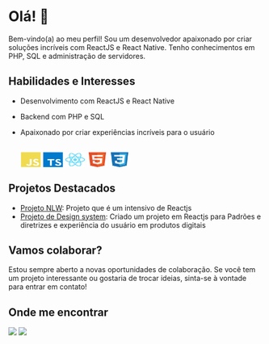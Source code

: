 # Olá! 👋

Bem-vindo(a) ao meu perfil! Sou um desenvolvedor apaixonado por criar soluções incríveis com ReactJS e React Native. Tenho conhecimentos em PHP, SQL e administração de servidores. 

## Habilidades e Interesses

- Desenvolvimento com ReactJS e React Native
- Backend com PHP e SQL
- Apaixonado por criar experiências incríveis para o usuário

  <div style="display: inline_block"><br>
  <img align="center" alt="Rafa-Js" height="30" width="40" src="https://raw.githubusercontent.com/devicons/devicon/master/icons/javascript/javascript-plain.svg">
  <img align="center" alt="Rafa-Ts" height="30" width="40" src="https://raw.githubusercontent.com/devicons/devicon/master/icons/typescript/typescript-plain.svg">
  <img align="center" alt="Rafa-React" height="30" width="40" src="https://raw.githubusercontent.com/devicons/devicon/master/icons/react/react-original.svg">
  <img align="center" alt="Rafa-HTML" height="30" width="40" src="https://raw.githubusercontent.com/devicons/devicon/master/icons/html5/html5-original.svg">
  <img align="center" alt="Rafa-CSS" height="30" width="40" src="https://raw.githubusercontent.com/devicons/devicon/master/icons/css3/css3-original.svg">
</div>

## Projetos Destacados

- [Projeto NLW](https://github.com/andrecesarlino/NLWSpacetimeWeb): Projeto que é um intensivo de Reactjs
- [Projeto de Design system](https://github.com/andrecesarlino/designSystem): Criado um projeto em Reactjs para Padrões e diretrizes e experiência do usuário em produtos digitais
  
## Vamos colaborar?

Estou sempre aberto a novas oportunidades de colaboração. Se você tem um projeto interessante ou gostaria de trocar ideias, sinta-se à vontade para entrar em contato!

## Onde me encontrar

  <div> 
  <a href = "mailto:andreclino@gmail.com"><img src="https://img.shields.io/badge/-Gmail-%23333?style=for-the-badge&logo=gmail&logoColor=white" target="_blank"></a>
  <a href="https://www.linkedin.com/in/andre-cesar-l-050a42b3/" target="_blank"><img src="https://img.shields.io/badge/-LinkedIn-%230077B5?style=for-the-badge&logo=linkedin&logoColor=white" target="_blank"></a> 
  
</div>
